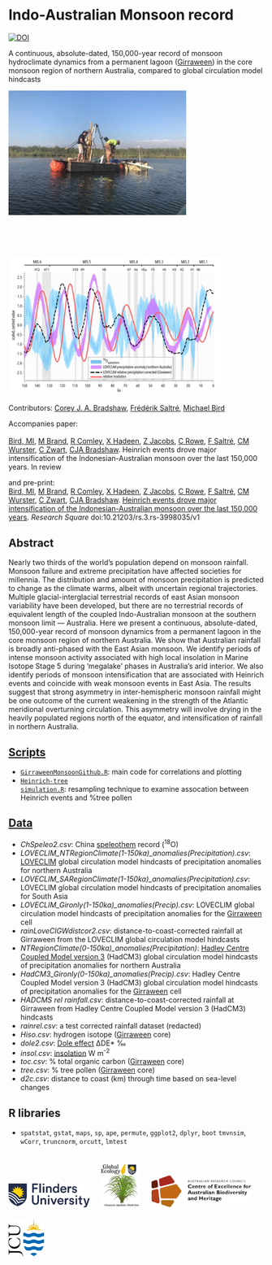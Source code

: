 # Indo-Australian Monsoon record
<a href="https://doi.org/10.5281/zenodo.10791249"><img src="https://zenodo.org/badge/DOI/10.5281/zenodo.10791249.svg" alt="DOI"></a>

A continuous, absolute-dated, 150,000-year record of monsoon hydroclimate dynamics from a permanent lagoon (<a href="https://doi.org/10.1017/qua.2020.50">Girraween</a>) in the core monsoon region of northern Australia, compared to global circulation model hindcasts
<p><a href="https://www.arc.gov.au/news-publications/media/research-highlights/getting-bottom-girraween-lagoon"><img align="bottom-left" src="www/GirraweenCoring.jpg" alt="coring on Girraween Lagoon" width="350" style="margin-bottom: 20px"></a> &nbsp; &nbsp; &nbsp; &nbsp; <img align="bottom-right" src="www/LOVECLIMspelprcpLprcpGcorL.jpg" alt="example time series" width="420" style="margin-top: 60px"></p>

Contributors: <a href="https://globalecologyflinders.com/people/#CJAB">Corey J. A. Bradshaw</a>, <a href="https://globalecologyflinders.com/people/#FS">Frédérik Saltré</a>, <a href="https://research.jcu.edu.au/portfolio/michael.bird">Michael Bird</a>

Accompanies paper:<br>
<br>
<a href="https://research.jcu.edu.au/portfolio/michael.bird">Bird, MI</a>, <a href="https://www.linkedin.com/in/michael-brand-a068021aa">M Brand</a>, <a href="https://www.researchgate.net/profile/Rainy-Comley">R Comley</a>, <a href="https://www.researchgate.net/profile/Xennephone-Hadeen-2">X Hadeen</a>, <a href="https://scholars.uow.edu.au/zenobia-jacobs">Z Jacobs</a>, <a href="https://research.jcu.edu.au/portfolio/cassandra.rowe/">C Rowe</a>, <a href="https://www.flinders.edu.au/people/frederik.saltre">F Saltré</a>, <a href="https://research.jcu.edu.au/portfolio/christopher.wurster/">CM Wurster</a>, <a href="https://www.researchgate.net/profile/Costijn-Zwart">C Zwart</a>, <a href="https://www.flinders.edu.au/people/core.bradshaw">CJA Bradshaw</a>. Heinrich events drove major intensification of the Indonesian-Australian monsoon over the last 150,000 years. In review<br>

and pre-print:<br>
<a href="https://research.jcu.edu.au/portfolio/michael.bird">Bird, MI</a>, <a href="https://www.linkedin.com/in/michael-brand-a068021aa">M Brand</a>, <a href="https://www.researchgate.net/profile/Rainy-Comley">R Comley</a>, <a href="https://www.researchgate.net/profile/Xennephone-Hadeen-2">X Hadeen</a>, <a href="https://scholars.uow.edu.au/zenobia-jacobs">Z Jacobs</a>, <a href="https://research.jcu.edu.au/portfolio/cassandra.rowe/">C Rowe</a>, <a href="https://www.flinders.edu.au/people/frederik.saltre">F Saltré</a>, <a href="https://research.jcu.edu.au/portfolio/christopher.wurster/">CM Wurster</a>, <a href="https://www.researchgate.net/profile/Costijn-Zwart">C Zwart</a>, <a href="https://www.flinders.edu.au/people/core.bradshaw">CJA Bradshaw</a>. <a href="http://doi.org/10.21203/rs.3.rs-3998035/v1">Heinrich events drove major intensification of the Indonesian-Australian monsoon over the last 150,000 years</a>. <em>Research Square</em> doi:10.21203/rs.3.rs-3998035/v1<br>


## Abstract
Nearly two thirds of the world’s population depend on monsoon rainfall. Monsoon failure and extreme precipitation have affected societies for millennia. The distribution and amount of monsoon precipitation is predicted to change as the climate warms, albeit with uncertain regional trajectories. Multiple glacial-interglacial terrestrial records of east Asian monsoon variability have been developed, but there are no terrestrial records of equivalent length of the coupled Indo-Australian monsoon at the southern monsoon limit — Australia. Here we present a continuous, absolute-dated, 150,000-year record of monsoon dynamics from a permanent lagoon in the core monsoon region of northern Australia. We show that Australian rainfall is broadly anti-phased with the East Asian monsoon. We identify periods of intense monsoon activity associated with high local insolation in Marine Isotope Stage 5 during ‘megalake’ phases in Australia’s arid interior. We also identify periods of monsoon intensification that are associated with Heinrich events and coincide with weak monsoon events in East Asia. The results suggest that strong asymmetry in inter-hemispheric monsoon rainfall might be one outcome of the current weakening in the strength of the Atlantic meridional overturning circulation. This asymmetry will involve drying in the heavily populated regions north of the equator, and intensification of rainfall in northern Australia.

## <a href="https://github.com/cjabradshaw/IndoAustralianMoonsoon/tree/main/scripts">Scripts</a>
- <a href="https://github.com/cjabradshaw/IndoAustralianMoonsoon/blob/main/scripts/GirraweenMonsoonGithub.R"><code>GirraweenMonsoonGithub.R</code></a>: main code for correlations and plotting
- <a href="https://github.com/cjabradshaw/IndoAustralianMonsoon/blob/main/scripts/Heinrich-tree%20simulation.R"><code>Heinrich-tree simulation.R</code></a>: resampling technique to examine assocation between Heinrich events and %tree pollen

## <a href="https://github.com/cjabradshaw/IndoAustralianMoonsoon/tree/main/data">Data</a>
- <em>ChSpeleo2.csv</em>: China <a href="https://doi.org/10.1029/2011GL050202">speleothem</a> record (<sup>18</sup>O)
- <em>LOVECLIM_NTRegionClimate(1-150ka)_anomalies(Precipitation).csv</em>: <a href="https://gmd.copernicus.org/articles/3/603/2010/">LOVECLIM</a> global circulation model hindcasts of precipitation anomalies for northern Australia
- <em>LOVECLIM_SARegionClimate(1-150ka)_anomalies(Precipitation).csv</em>: LOVECLIM global circulation model hindcasts of precipitation anomalies for South Asia
- <em>LOVECLIM_Gironly(1-150ka)_anomalies(Precip).csv</em>: LOVECLIM global circulation model hindcasts of precipitation anomalies for the <a href="https://doi.org/10.1017/qua.2020.50">Girraween</a> cell
- <em>rainLoveClGWdistcor2.csv</em>: distance-to-coast-corrected rainfall at Girraween from the LOVECLIM global circulation model hindcasts
- <em>NTRegionClimate(0-150ka)_anomalies(Precipitation)</em>: <a href="https://www.metoffice.gov.uk/research/approach/modelling-systems/unified-model/climate-models/hadcm3">Hadley Centre Coupled Model version 3</a> (HadCM3) global circulation model hindcasts of precipitation anomalies for northern Australia
- <em>HadCM3_Gironly(0-150ka)_anomalies(Precip).csv</em>: Hadley Centre Coupled Model version 3 (HadCM3) global circulation model hindcasts of precipitation anomalies for the <a href="https://doi.org/10.1017/qua.2020.50">Girraween</a> cell
- <em>HADCMS rel rainfall.csv</em>: distance-to-coast-corrected rainfall at Girraween from Hadley Centre Coupled Model version 3 (HadCM3) hindcasts
- <em>rainrel.csv</em>: a test corrected rainfall dataset (redacted)
- <em>Hiso.csv</em>: hydrogen isotope (<a href="https://doi.org/10.1017/qua.2020.50">Girraween</a> core)
- <em>dole2.csv</em>: <a href="https://link.springer.com/referenceworkentry/10.1007/978-1-4020-4411-3_71">Dole effect</a> ΔDE* ‰
- <em>insol.csv</em>: <a href="https://www.sciencedirect.com/topics/earth-and-planetary-sciences/insolation">insolation</a> W m<sup>-2</sup>
- <em>toc.csv</em>: % total organic carbon (<a href="https://doi.org/10.1017/qua.2020.50">Girraween</a> core)
- <em>tree.csv</em>: % tree pollen (<a href="https://doi.org/10.1017/qua.2020.50">Girraween</a> core)
- <em>d2c.csv</em>: distance to coast (km) through time based on sea-level changes

## R libraries
- <code>spatstat</code>, <code>gstat</code>, <code>maps</code>, <code>sp</code>, <code>ape</code>, <code>permute</code>, <code>ggplot2</code>, <code>dplyr</code>, <code>boot</code>
<code>tmvnsim</code>, <code>wCorr</code>, <code>truncnorm</code>, <code>orcutt</code>, <code>lmtest</code>

<p><a href="https://www.flinders.edu.au"><img align="bottom-left" src="www/Flinders_University_Logo_Horizontal_RGB_Master.png" alt="Flinders University logo" width="160" style="margin-top: 20px"></a>  &nbsp; &nbsp;
<a href="https://globalecologyflinders.com"><img align="bottom-left" src="www/GEL Logo Kaurna New Transp.png" alt="GEL logo" width="80" style="margin-top: 20px"></a>  &nbsp; &nbsp;
 <a href="https://EpicAustralia.org.au"><img align="bottom-left" src="www/CabahFCL.jpg" alt="CABAH logo" width="200" style="margin-top: 20px"></a>  &nbsp; &nbsp; <a href="https://www.jcu.edu.au"><img align="bottom-left" src="www/jculogo.png" alt="JCU logo" width="70" style="margin-top: 20px"></a></a></p>

